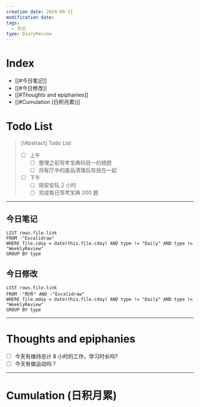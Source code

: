 ```yaml
---
creation date: 2024-09-11
modification date: 
tags:
  - 日记
type: DiaryReview
---
```

# Index
- [[#今日笔记]]
- [[#今日修改]]
- [[#Thoughts and epiphanies]]
- [[#Cumulation (日积月累)]]
# Todo List
>[!Abstract] Todo List
>- [ ] 上午
>	- [ ] 整理之前驾考宝典科目一的错题
>	- [ ] 将客厅中的废品清理后存放在一起
>-  [ ] 下午
>	- [ ] 陪安安玩 2 小时
>	- [ ] 完成每日驾考宝典 200 题
>

---
## 今日笔记
```dataview
LIST rows.file.link
FROM -"Excalidraw"
WHERE file.cday = date(this.file.cday) AND type != "Daily" AND type != "WeeklyReview"
GROUP BY type
```
## 今日修改
```dataview
LIST rows.file.link
FROM -"附件" AND -"Excalidraw"
WHERE file.mday = date(this.file.cday) AND type != "Daily" AND type != "WeeklyReview"
GROUP BY type
```

---
# Thoughts and epiphanies
- [ ] 今天有维持总计 8 小时的工作，学习时长吗?
- [ ] 今天有做运动吗？
---
# Cumulation (日积月累)